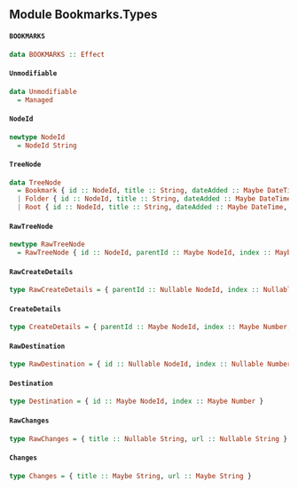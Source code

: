## Module Bookmarks.Types

#### `BOOKMARKS`

``` purescript
data BOOKMARKS :: Effect
```

#### `Unmodifiable`

``` purescript
data Unmodifiable
  = Managed
```

#### `NodeId`

``` purescript
newtype NodeId
  = NodeId String
```

#### `TreeNode`

``` purescript
data TreeNode
  = Bookmark { id :: NodeId, title :: String, dateAdded :: Maybe DateTime, parentId :: NodeId, index :: Number, url :: URI }
  | Folder { id :: NodeId, title :: String, dateAdded :: Maybe DateTime, parentId :: NodeId, index :: Number, dateGroupModified :: Maybe DateTime, children :: Array TreeNode }
  | Root { id :: NodeId, title :: String, dateAdded :: Maybe DateTime, children :: Array TreeNode }
```

#### `RawTreeNode`

``` purescript
newtype RawTreeNode
  = RawTreeNode { id :: NodeId, parentId :: Maybe NodeId, index :: Maybe Number, url :: Maybe URI, title :: String, dateAdded :: Maybe DateTime, dateGroupModified :: Maybe DateTime, unmodifiable :: Maybe Unmodifiable, children :: Maybe (Array RawTreeNode) }
```

#### `RawCreateDetails`

``` purescript
type RawCreateDetails = { parentId :: Nullable NodeId, index :: Nullable Number, title :: Nullable String, url :: Nullable String }
```

#### `CreateDetails`

``` purescript
type CreateDetails = { parentId :: Maybe NodeId, index :: Maybe Number, title :: Maybe String, url :: Maybe URI }
```

#### `RawDestination`

``` purescript
type RawDestination = { id :: Nullable NodeId, index :: Nullable Number }
```

#### `Destination`

``` purescript
type Destination = { id :: Maybe NodeId, index :: Maybe Number }
```

#### `RawChanges`

``` purescript
type RawChanges = { title :: Nullable String, url :: Nullable String }
```

#### `Changes`

``` purescript
type Changes = { title :: Maybe String, url :: Maybe String }
```


